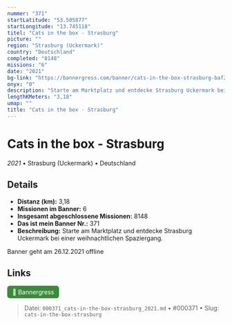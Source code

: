 ```yaml
---
nummer: "371"
startLatitude: "53.505877"
startLongitude: "13.745118"
titel: "Cats in the box - Strasburg"
picture: ""
region: "Strasburg (Uckermark)"
country: "Deutschland"
completed: "8148"
missions: "6"
date: "2021"
bg-link: "https://bannergress.com/banner/cats-in-the-box-strasburg-baf2"
onyx: "0"
description: "Starte am Marktplatz und entdecke Strasburg Uckermark bei einer weihnachtlichen Spaziergang. \n\nBanner geht am 26.12.2021 offline"
lengthKMeters: "3,18"
umap: ""
title: "Cats in the box - Strasburg"
---
```

# Cats in the box - Strasburg

*2021* • Strasburg (Uckermark) • Deutschland



## Details
- **Distanz (km):** 3,18
- **Missionen im Banner:** 6
- **Insgesamt abgeschlossene Missionen:** 8148
- **Das ist mein Banner Nr.:** 371
- **Beschreibung:** Starte am Marktplatz und entdecke Strasburg Uckermark bei einer weihnachtlichen Spaziergang. 

Banner geht am 26.12.2021 offline


## Links
<div style="margin-top: 0.5em;">
<a href="https://bannergress.com/banner/cats-in-the-box-strasburg-baf2" target="_blank" style="display:inline-block;margin-right:8px;padding:6px 12px;background-color:#3c8b3c;color:white;text-decoration:none;border-radius:6px;">🔗 Bannergress</a>

</div>


> Datei: `000371_cats-in-the-box-strasburg_2021.md` • #000371 • Slug: `cats-in-the-box-strasburg`
